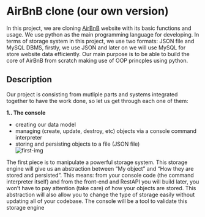 # AirBnB clone (our own version)

In this project, we are cloning [AirBnB](https://www.airbnb.com/) website with its basic functions and usage.
We use python as the main programming language for developing.
In terms of storage system in this project, we use two formats: JSON file and MySQL DBMS, firstly, we use JSON and later on we will use MySQL for store website data efficiently.
Our main purpose is to be able to build the core of AirBnB from scratch making use of OOP princples using python. 

## Description

Our project is consisting from mutliple parts and systems integrated together to have the work done, so let us get through each one of them:    

**1.. The console**
- creating our data model
- managing (create, update, destroy, etc) objects via a console command interpreter
- storing and persisting objects to a file (JSON file)      
![first-img](./imgs/first.png)

The first piece is to manipulate a powerful storage system. This storage engine will give us an abstraction between “My object” and “How they are stored and persisted”. This means: from your console code (the command interpreter itself) and from the front-end and RestAPI you will build later, you won’t have to pay attention (take care) of how your objects are stored.
This abstraction will also allow you to change the type of storage easily without updating all of your codebase.
The console will be a tool to validate this storage engine

